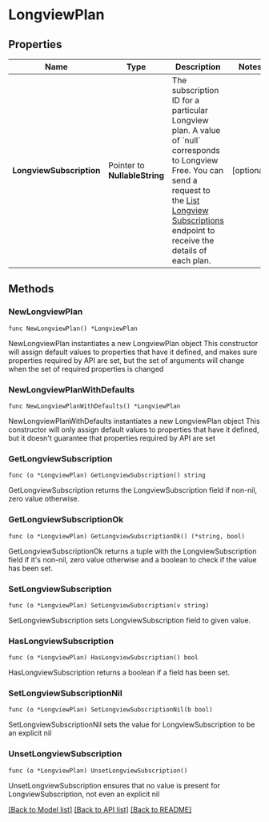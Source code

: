 # LongviewPlan

## Properties

Name | Type | Description | Notes
------------ | ------------- | ------------- | -------------
**LongviewSubscription** | Pointer to **NullableString** | The subscription ID for a particular Longview plan. A value of &#x60;null&#x60; corresponds to Longview Free.  You can send a request to the [List Longview Subscriptions](/docs/api/longview/#longview-subscriptions-list) endpoint to receive the details of each plan.  | [optional] 

## Methods

### NewLongviewPlan

`func NewLongviewPlan() *LongviewPlan`

NewLongviewPlan instantiates a new LongviewPlan object
This constructor will assign default values to properties that have it defined,
and makes sure properties required by API are set, but the set of arguments
will change when the set of required properties is changed

### NewLongviewPlanWithDefaults

`func NewLongviewPlanWithDefaults() *LongviewPlan`

NewLongviewPlanWithDefaults instantiates a new LongviewPlan object
This constructor will only assign default values to properties that have it defined,
but it doesn't guarantee that properties required by API are set

### GetLongviewSubscription

`func (o *LongviewPlan) GetLongviewSubscription() string`

GetLongviewSubscription returns the LongviewSubscription field if non-nil, zero value otherwise.

### GetLongviewSubscriptionOk

`func (o *LongviewPlan) GetLongviewSubscriptionOk() (*string, bool)`

GetLongviewSubscriptionOk returns a tuple with the LongviewSubscription field if it's non-nil, zero value otherwise
and a boolean to check if the value has been set.

### SetLongviewSubscription

`func (o *LongviewPlan) SetLongviewSubscription(v string)`

SetLongviewSubscription sets LongviewSubscription field to given value.

### HasLongviewSubscription

`func (o *LongviewPlan) HasLongviewSubscription() bool`

HasLongviewSubscription returns a boolean if a field has been set.

### SetLongviewSubscriptionNil

`func (o *LongviewPlan) SetLongviewSubscriptionNil(b bool)`

 SetLongviewSubscriptionNil sets the value for LongviewSubscription to be an explicit nil

### UnsetLongviewSubscription
`func (o *LongviewPlan) UnsetLongviewSubscription()`

UnsetLongviewSubscription ensures that no value is present for LongviewSubscription, not even an explicit nil

[[Back to Model list]](../README.md#documentation-for-models) [[Back to API list]](../README.md#documentation-for-api-endpoints) [[Back to README]](../README.md)


